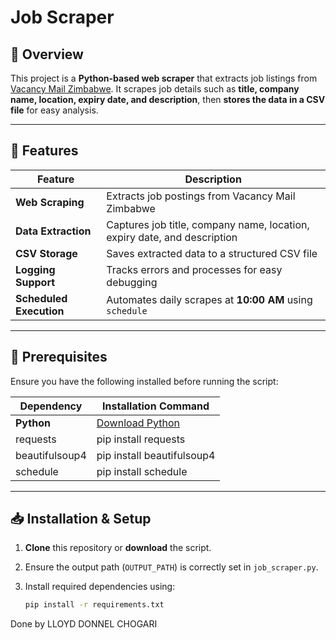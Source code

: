 # Job Scraper

## 📌 Overview

This project is a **Python-based web scraper** that extracts job listings from [Vacancy Mail Zimbabwe](https://vacancymail.co.zw/jobs/). It scrapes job details such as **title, company name, location, expiry date, and description**, then **stores the data in a CSV file** for easy analysis.

---

## 🔹 Features

| Feature                 | Description |
|--------------------------|------------|
| **Web Scraping**         | Extracts job postings from Vacancy Mail Zimbabwe |
| **Data Extraction**      | Captures job title, company name, location, expiry date, and description |
| **CSV Storage**          | Saves extracted data to a structured CSV file |
| **Logging Support**      | Tracks errors and processes for easy debugging |
| **Scheduled Execution**  | Automates daily scrapes at **10:00 AM** using `schedule` |

---

## 🔧 Prerequisites

Ensure you have the following installed before running the script:

| Dependency | Installation Command |
|------------|----------------------|
| **Python**  | [Download Python](https://www.python.org/downloads/) |
| requests | pip install requests |
| beautifulsoup4 | pip install beautifulsoup4 |
| schedule | pip install schedule |

---

## 📥 Installation & Setup

1. **Clone** this repository or **download** the script.
2. Ensure the output path (`OUTPUT_PATH`) is correctly set in `job_scraper.py`.
3. Install required dependencies using:

   ```bash
   pip install -r requirements.txt

Done by LLOYD DONNEL CHOGARI
